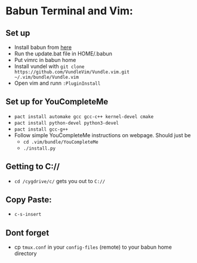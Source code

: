
# Babun Terminal and Vim:

## Set up
* Install babun from [here](http://babun.github.io)
* Run the update.bat file in HOME/.babun
* Put vimrc in babun home 
* Install vundel with `git clone https://github.com/VundleVim/Vundle.vim.git ~/.vim/bundle/Vundle.vim`
* Open vim and runn `:PluginInstall`
    
## Set up for YouCompleteMe
* `pact install automake gcc gcc-c++ kernel-devel cmake`
* `pact install python-devel python3-devel`
* `pact install gcc-g++`
* Follow simple YouCompleteMe instructions on webpage. Should just be
	- `cd .vim/bundle/YouCompleteMe`
	- `./install.py`

## Getting to C://
* `cd /cygdrive/c/` gets you out to `C://`

## Copy Paste:
* `c-s-insert`

## Dont forget
* cp `tmux.conf` in your `config-files` (remote) to your babun home directory
